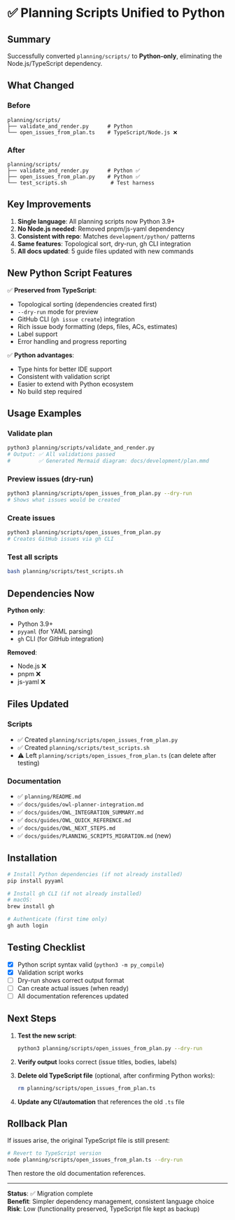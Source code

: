 # ✅ Planning Scripts Unified to Python

## Summary

Successfully converted `planning/scripts/` to **Python-only**, eliminating the Node.js/TypeScript dependency.

## What Changed

### Before
```
planning/scripts/
├── validate_and_render.py      # Python
└── open_issues_from_plan.ts    # TypeScript/Node.js ❌
```

### After  
```
planning/scripts/
├── validate_and_render.py      # Python ✅
├── open_issues_from_plan.py    # Python ✅
└── test_scripts.sh              # Test harness
```

## Key Improvements

1. **Single language**: All planning scripts now Python 3.9+
2. **No Node.js needed**: Removed pnpm/js-yaml dependency
3. **Consistent with repo**: Matches `development/python/` patterns
4. **Same features**: Topological sort, dry-run, gh CLI integration
5. **All docs updated**: 5 guide files updated with new commands

## New Python Script Features

✅ **Preserved from TypeScript**:
- Topological sorting (dependencies created first)
- `--dry-run` mode for preview
- GitHub CLI (`gh issue create`) integration  
- Rich issue body formatting (deps, files, ACs, estimates)
- Label support
- Error handling and progress reporting

✅ **Python advantages**:
- Type hints for better IDE support
- Consistent with validation script
- Easier to extend with Python ecosystem
- No build step required

## Usage Examples

### Validate plan
```bash
python3 planning/scripts/validate_and_render.py
# Output: ✅ All validations passed
#         ✅ Generated Mermaid diagram: docs/development/plan.mmd
```

### Preview issues (dry-run)
```bash
python3 planning/scripts/open_issues_from_plan.py --dry-run
# Shows what issues would be created
```

### Create issues
```bash
python3 planning/scripts/open_issues_from_plan.py
# Creates GitHub issues via gh CLI
```

### Test all scripts
```bash
bash planning/scripts/test_scripts.sh
```

## Dependencies Now

**Python only**:
- Python 3.9+
- `pyyaml` (for YAML parsing)
- `gh` CLI (for GitHub integration)

**Removed**:
- Node.js ❌
- pnpm ❌  
- js-yaml ❌

## Files Updated

### Scripts
- ✅ Created `planning/scripts/open_issues_from_plan.py`
- ✅ Created `planning/scripts/test_scripts.sh`
- ⚠️ Left `planning/scripts/open_issues_from_plan.ts` (can delete after testing)

### Documentation
- ✅ `planning/README.md`
- ✅ `docs/guides/owl-planner-integration.md`
- ✅ `docs/guides/OWL_INTEGRATION_SUMMARY.md`
- ✅ `docs/guides/OWL_QUICK_REFERENCE.md`
- ✅ `docs/guides/OWL_NEXT_STEPS.md`
- ✅ `docs/guides/PLANNING_SCRIPTS_MIGRATION.md` (new)

## Installation

```bash
# Install Python dependencies (if not already installed)
pip install pyyaml

# Install gh CLI (if not already installed)
# macOS:
brew install gh

# Authenticate (first time only)
gh auth login
```

## Testing Checklist

- [x] Python script syntax valid (`python3 -m py_compile`)
- [x] Validation script works
- [ ] Dry-run shows correct output format
- [ ] Can create actual issues (when ready)
- [ ] All documentation references updated

## Next Steps

1. **Test the new script**:
   ```bash
   python3 planning/scripts/open_issues_from_plan.py --dry-run
   ```

2. **Verify output** looks correct (issue titles, bodies, labels)

3. **Delete old TypeScript file** (optional, after confirming Python works):
   ```bash
   rm planning/scripts/open_issues_from_plan.ts
   ```

4. **Update any CI/automation** that references the old `.ts` file

## Rollback Plan

If issues arise, the original TypeScript file is still present:
```bash
# Revert to TypeScript version
node planning/scripts/open_issues_from_plan.ts --dry-run
```

Then restore the old documentation references.

---

**Status**: ✅ Migration complete  
**Benefit**: Simpler dependency management, consistent language choice  
**Risk**: Low (functionality preserved, TypeScript file kept as backup)
